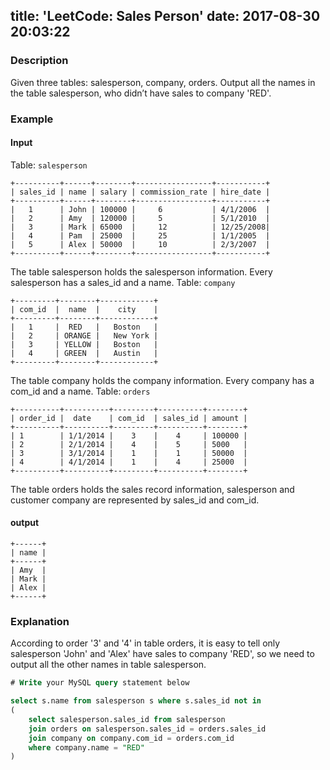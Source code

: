title: 'LeetCode: Sales Person'
date: 2017-08-30 20:03:22
---

### Description

Given three tables: salesperson, company, orders.
Output all the names in the table salesperson, who didn’t have sales to company 'RED'.

### Example
#### Input

Table: `salesperson`
```
+----------+------+--------+-----------------+-----------+
| sales_id | name | salary | commission_rate | hire_date |
+----------+------+--------+-----------------+-----------+
|   1      | John | 100000 |     6           | 4/1/2006  |
|   2      | Amy  | 120000 |     5           | 5/1/2010  |
|   3      | Mark | 65000  |     12          | 12/25/2008|
|   4      | Pam  | 25000  |     25          | 1/1/2005  |
|   5      | Alex | 50000  |     10          | 2/3/2007  |
+----------+------+--------+-----------------+-----------+
```
The table salesperson holds the salesperson information. Every salesperson has a sales_id and a name.
Table: `company`
```
+---------+--------+------------+
| com_id  |  name  |    city    |
+---------+--------+------------+
|   1     |  RED   |   Boston   |
|   2     | ORANGE |   New York |
|   3     | YELLOW |   Boston   |
|   4     | GREEN  |   Austin   |
+---------+--------+------------+
```
The table company holds the company information. Every company has a com_id and a name.
Table: `orders`
```
+----------+----------+---------+----------+--------+
| order_id |  date    | com_id  | sales_id | amount |
+----------+----------+---------+----------+--------+
| 1        | 1/1/2014 |    3    |    4     | 100000 |
| 2        | 2/1/2014 |    4    |    5     | 5000   |
| 3        | 3/1/2014 |    1    |    1     | 50000  |
| 4        | 4/1/2014 |    1    |    4     | 25000  |
+----------+----------+---------+----------+--------+
```
The table orders holds the sales record information, salesperson and customer company are represented by sales_id and com_id.
#### output
```
+------+
| name |
+------+
| Amy  |
| Mark |
| Alex |
+------+
```
### Explanation

According to order '3' and '4' in table orders, it is easy to tell only salesperson 'John' and 'Alex' have sales to company 'RED',
so we need to output all the other names in table salesperson.

```sql
# Write your MySQL query statement below

select s.name from salesperson s where s.sales_id not in
(
    select salesperson.sales_id from salesperson
    join orders on salesperson.sales_id = orders.sales_id
    join company on company.com_id = orders.com_id
    where company.name = "RED"
)
```
